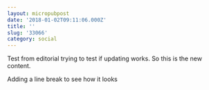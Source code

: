 ```yaml
---
layout: micropubpost
date: '2018-01-02T09:11:06.000Z'
title: ''
slug: '33066'
category: social
---
```

Test from editorial trying to test if updating works. So this is the new content.

Adding a line break to see how it looks
